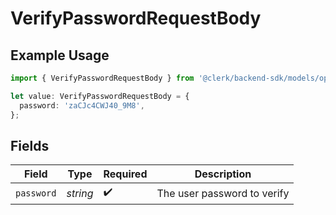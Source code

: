 # VerifyPasswordRequestBody

## Example Usage

```typescript
import { VerifyPasswordRequestBody } from '@clerk/backend-sdk/models/operations';

let value: VerifyPasswordRequestBody = {
  password: 'zaCJc4CWJ40_9M8',
};
```

## Fields

| Field      | Type     | Required           | Description                 |
| ---------- | -------- | ------------------ | --------------------------- |
| `password` | _string_ | :heavy_check_mark: | The user password to verify |
